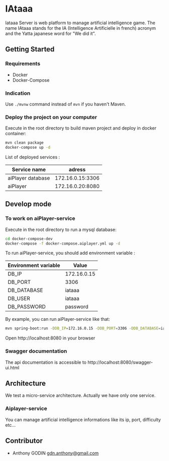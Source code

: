 # IAtaaa

Iataaa Server is web platform to manage artificial intelligence game. The name IAtaaa stands for the IA (Intelligence Artificielle in french) acronym and the Yatta japanese word for "We did it".

## Getting Started
### Requirements
* Docker
* Docker-Compose

### Indication
Use `./mvnw` command instead of `mvn` if you haven't Maven.

### Deploy the project on your computer
Execute in the root directory to build maven project and deploy in docker container:
```sh
mvn clean package 
docker-compose up -d
```
List of deployed services :

Service name | adress
------ | ------ 
aiPlayer database | 172.16.0.15:3306 |
aiPlayer | 172.16.0.20:8080 |

## Develop mode
### To work on aiPlayer-service
Execute in the root directory to run a mysql database:
```sh
cd docker-compose-dev
docker-compose -f docker-compose.aiplayer.yml up -d
```
To run aiPlayer-service, you should add environment variable :

Environment variable | Value
------ | ------ 
DB_IP | 172.16.0.15 |
DB_PORT | 3306 |
DB_DATABASE | iataaa |
DB_USER | iataaa |
DB_PASSWORD | password |

By example, you can run aiPlayer-service like that:
```sh
mvn spring-boot:run -DDB_IP=172.16.0.15 -DDB_PORT=3306 -DDB_DATABASE=iataaa -DDB_USER=iataaa -DDB_PASSWORD=password
```
Open http://localhost:8080 in your browser

### Swagger documentation
The api documentation is accessible to http://localhost:8080/swagger-ui.html

## Architecture
We test a micro-service architecture. Actually we have only one service.

### Aiplayer-service
You can manage artificial intelligence informations like its ip, port, difficulty etc...

## Contributor
* Anthony GODIN <gdn.anthony@gmail.com>
